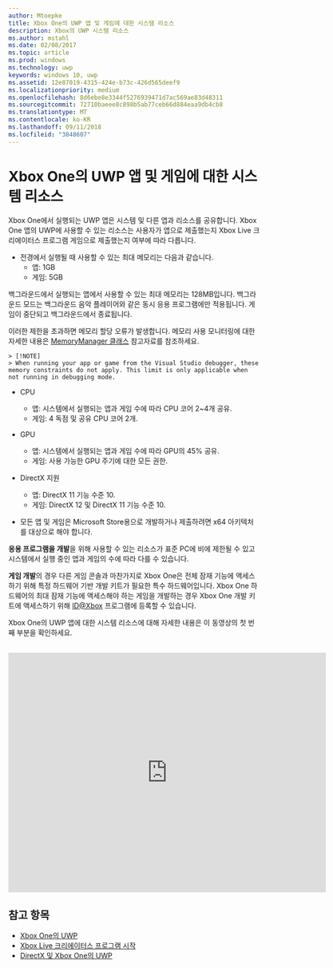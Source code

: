 ```yaml
---
author: Mtoepke
title: Xbox One의 UWP 앱 및 게임에 대한 시스템 리소스
description: Xbox의 UWP 시스템 리소스
ms.author: mstahl
ms.date: 02/08/2017
ms.topic: article
ms.prod: windows
ms.technology: uwp
keywords: windows 10, uwp
ms.assetid: 12e87019-4315-424e-b73c-426d565deef9
ms.localizationpriority: medium
ms.openlocfilehash: 8d6ebe8e3344f5276939471d7ac569ae83d48311
ms.sourcegitcommit: 72710baeee8c898b5ab77ceb66d884eaa9db4cb8
ms.translationtype: MT
ms.contentlocale: ko-KR
ms.lasthandoff: 09/11/2018
ms.locfileid: "3848607"
---
```

# <a name="system-resources-for-uwp-apps-and-games-on-xbox-one"></a>Xbox One의 UWP 앱 및 게임에 대한 시스템 리소스

Xbox One에서 실행되는 UWP 앱은 시스템 및 다른 앱과 리소스를 공유합니다. Xbox One 앱의 UWP에 사용할 수 있는 리소스는 사용자가 앱으로 제출했는지 Xbox Live 크리에이터스 프로그램 게임으로 제출했는지 여부에 따라 다릅니다.

* 전경에서 실행될 때 사용할 수 있는 최대 메모리는 다음과 같습니다.
    * 앱: 1GB
    * 게임: 5GB

백그라운드에서 실행되는 앱에서 사용할 수 있는 최대 메모리는 128MB입니다. 백그라운드 모드는 백그라운드 음악 플레이어와 같은 동시 응용 프로그램에만 적용됩니다.  게임이 중단되고 백그라운드에서 종료됩니다.

이러한 제한을 초과하면 메모리 할당 오류가 발생합니다. 메모리 사용 모니터링에 대한 자세한 내용은 [MemoryManager 클래스](https://msdn.microsoft.com/library/windows/apps/windows.system.memorymanager.aspx) 참고자료를 참조하세요.
    
    > [!NOTE]
    > When running your app or game from the Visual Studio debugger, these memory constraints do not apply. This limit is only applicable when not running in debugging mode.

* CPU
    * 앱: 시스템에서 실행되는 앱과 게임 수에 따라 CPU 코어 2~4개 공유.
    * 게임: 4 독점 및 공유 CPU 코어 2개.

* GPU
    * 앱: 시스템에서 실행되는 앱과 게임 수에 따라 GPU의 45% 공유.
    * 게임: 사용 가능한 GPU 주기에 대한 모든 권한.

* DirectX 지원
    * 앱: DirectX 11 기능 수준 10.
    * 게임: DirectX 12 및 DirectX 11 기능 수준 10.

* 모든 앱 및 게임은 Microsoft Store용으로 개발하거나 제출하려면 x64 아키텍처를 대상으로 해야 합니다.  

**응용 프로그램을 개발**을 위해 사용할 수 있는 리소스가 표준 PC에 비에 제한될 수 있고 시스템에서 실행 중인 앱과 게임의 수에 따라 다를 수 있습니다.

**게임 개발**의 경우 다른 게임 콘솔과 마찬가지로 Xbox One은 전체 잠재 기능에 액세스하기 위해 특정 하드웨어 기반 개발 키트가 필요한 특수 하드웨어입니다. Xbox One 하드웨어의 최대 잠재 기능에 액세스해야 하는 게임을 개발하는 경우 Xbox One 개발 키트에 액세스하기 위해 [ID@Xbox](http://www.xbox.com/Developers/id) 프로그램에 등록할 수 있습니다.


Xbox One의 UWP 앱에 대한 시스템 리소스에 대해 자세한 내용은 이 동영상의 첫 번째 부분을 확인하세요.
</br>
</br>
<iframe src="https://mva.microsoft.com/en-US/training-courses-embed/developing-xbox-one-applications-16860/Video-What-s-Unique--vk0fOPf9C_2006218965" width="636" height="480" allowFullScreen frameBorder="0"></iframe>

## <a name="see-also"></a>참고 항목
- [Xbox One의 UWP](index.md)
- [Xbox Live 크리에이터스 프로그램 시작](../xbox-live/get-started-with-creators/get-started-with-xbox-live-creators.md)
- [DirectX 및 Xbox One의 UWP](https://blogs.msdn.microsoft.com/chuckw/2017/12/15/directx-and-uwp-on-xbox-one/)

